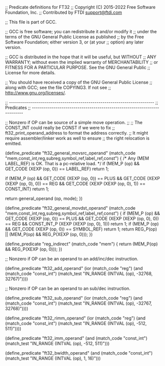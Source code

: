 ;; Predicate definitions for FT32
;; Copyright (C) 2015-2022 Free Software Foundation, Inc.
;; Contributed by FTDI <support@ftdi.com>

;; This file is part of GCC.

;; GCC is free software; you can redistribute it and/or modify it
;; under the terms of the GNU General Public License as published
;; by the Free Software Foundation; either version 3, or (at your
;; option) any later version.

;; GCC is distributed in the hope that it will be useful, but WITHOUT
;; ANY WARRANTY; without even the implied warranty of MERCHANTABILITY
;; or FITNESS FOR A PARTICULAR PURPOSE.  See the GNU General Public
;; License for more details.

;; You should have received a copy of the GNU General Public License
;; along with GCC; see the file COPYING3.  If not see
;; <http://www.gnu.org/licenses/>.

;; -------------------------------------------------------------------------
;; Predicates
;; -------------------------------------------------------------------------

;; Nonzero if OP can be source of a simple move operation.
;;
;; The CONST_INT could really be CONST if we were to fix
;; ft32_print_operand_address to format the address correctly.
;; It might require assembler/linker work as well to ensure
;; the right relocation is emitted.

(define_predicate "ft32_general_movsrc_operand"
  (match_code "mem,const_int,reg,subreg,symbol_ref,label_ref,const")
{
  /* Any (MEM LABEL_REF) is OK.  That is a pc-relative load.  */
  if (MEM_P (op) && GET_CODE (XEXP (op, 0)) == LABEL_REF)
    return 1;

  if (MEM_P (op)
      && GET_CODE (XEXP (op, 0)) == PLUS
      && GET_CODE (XEXP (XEXP (op, 0), 0)) == REG
      && GET_CODE (XEXP (XEXP (op, 0), 1)) == CONST_INT)
    return 1;

  return general_operand (op, mode);
})

(define_predicate "ft32_general_movdst_operand"
  (match_code "mem,const_int,reg,subreg,symbol_ref,label_ref,const")
{
  if (MEM_P (op)
      && GET_CODE (XEXP (op, 0)) == PLUS
      && GET_CODE (XEXP (XEXP (op, 0), 0)) == REG
      && CONST_INT_P (XEXP (XEXP (op, 0), 1)))
    return 1;
  if (MEM_P (op) && GET_CODE (XEXP (op, 0)) == SYMBOL_REF)
    return 1;
  return REG_P(op) ||
         (MEM_P(op) && REG_P(XEXP (op, 0)));
})

(define_predicate "reg_indirect"
  (match_code "mem")
{
  return (MEM_P(op) && REG_P(XEXP (op, 0)));
})

;; Nonzero if OP can be an operand to an add/inc/dec instruction.

(define_predicate "ft32_add_operand"
  (ior (match_code "reg")
       (and (match_code "const_int")
            (match_test "IN_RANGE (INTVAL (op), -32768, 32767)"))))

;; Nonzero if OP can be an operand to an sub/dec instruction.

(define_predicate "ft32_sub_operand"
  (ior (match_code "reg")
       (and (match_code "const_int")
            (match_test "IN_RANGE (INTVAL (op), -32767, 32768)"))))


(define_predicate "ft32_rimm_operand"
  (ior (match_code "reg")
       (and (match_code "const_int")
            (match_test "IN_RANGE (INTVAL (op), -512, 511)"))))

(define_predicate "ft32_imm_operand"
  (and (match_code "const_int")
       (match_test "IN_RANGE (INTVAL (op), -512, 511)")))

(define_predicate "ft32_bwidth_operand"
  (and (match_code "const_int")
       (match_test "IN_RANGE (INTVAL (op), 1, 16)")))
